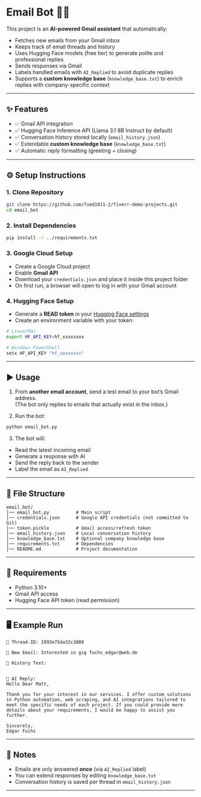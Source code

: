 # Email Bot 🤖📨

This project is an **AI-powered Gmail assistant** that automatically:
- Fetches new emails from your Gmail inbox
- Keeps track of email threads and history
- Uses Hugging Face models (free tier) to generate polite and professional replies
- Sends responses via Gmail
- Labels handled emails with `AI_Replied` to avoid duplicate replies
- Supports a **custom knowledge base** (`knowledge_base.txt`) to enrich replies with company-specific context

---

## ✨ Features
- ✅ Gmail API integration  
- ✅ Hugging Face Inference API (Llama 3.1 8B Instruct by default)  
- ✅ Conversation history stored locally (`email_history.json`)  
- ✅ Extendable **custom knowledge base** (`knowledge_base.txt`)  
- ✅ Automatic reply formatting (greeting + closing)  

---

## ⚙️ Setup Instructions

### 1. Clone Repository
```bash
git clone https://github.com/fued1011-2/fiverr-demo-projects.git
cd email_bot
```

### 2. Install Dependencies
```bash
pip install -r ../requirements.txt
```

### 3. Google Cloud Setup
- Create a Google Cloud project  
- Enable **Gmail API**  
- Download your `credentials.json` and place it inside this project folder  
- On first run, a browser will open to log in with your Gmail account  

### 4. Hugging Face Setup
- Generate a **READ token** in your [Hugging Face settings](https://huggingface.co/settings/tokens)  
- Create an environment variable with your token:  
```bash
# Linux/Mac
export HF_API_KEY=hf_xxxxxxxx

# Windows PowerShell
setx HF_API_KEY "hf_xxxxxxxx"
```

---

## ▶️ Usage

1. From **another email account**, send a test email to your bot’s Gmail address.  
   (The bot only replies to emails that actually exist in the inbox.)  

2. Run the bot:
```bash
python email_bot.py
```

3. The bot will:
- Read the latest incoming email  
- Generate a response with AI  
- Send the reply back to the sender  
- Label the email as `AI_Replied`  

---

## 📂 File Structure
```
email_bot/
│── email_bot.py          # Main script
│── credentials.json      # Google API credentials (not committed to Git)
│── token.pickle          # Gmail access/refresh token
│── email_history.json    # Local conversation history
│── knowledge_base.txt    # Optional company knowledge base
│── requirements.txt      # Dependencies
│── README.md             # Project documentation
```

---

## 📌 Requirements
- Python 3.10+  
- Gmail API access  
- Hugging Face API token (read permission)  

---

## 🖥 Example Run
```
🧵 Thread-ID: 1993e75da32c3088

📩 New Email: Interested in gig fuchs_edgar@web.de

🤖 History Text:


🤖 AI Reply:
Hello Dear Matt,

Thank you for your interest in our services. I offer custom solutions in Python automation, web scraping, and AI integrations tailored to meet the specific needs of each project. If you could provide more details about your requirements, I would be happy to assist you further.

Sincerely,
Edgar Fuchs
```

---

## 📝 Notes
- Emails are only answered **once** (via `AI_Replied` label)  
- You can extend responses by editing `knowledge_base.txt`  
- Conversation history is saved per thread in `email_history.json`  

---
